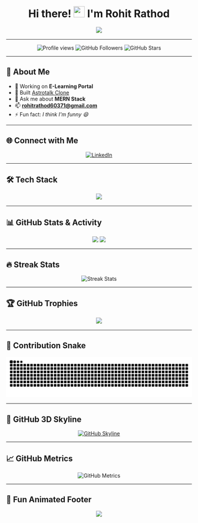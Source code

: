 <!-- Waving Hand & Typing Intro -->
<h1 align="center">
  Hi there! 
  <img src="https://raw.githubusercontent.com/MartinHeinz/MartinHeinz/master/wave.gif" width="30px" height="30px">
  I'm Rohit Rathod
</h1>

<p align="center">
  <a href="https://git.io/typing-svg">
    <img src="https://readme-typing-svg.herokuapp.com?size=25&center=true&vCenter=true&width=600&lines=Full-Stack+JavaScript+Developer;MERN+Stack+Specialist;MongoDB+%7C+Express.js+%7C+React+%7C+Node.js;Always+Learning+New+Tech" />
  </a>
</p>

---

<!-- Profile Views & Social Badges -->
<p align="center">
  <img src="https://komarev.com/ghpvc/?username=rohitrathod9033&label=Profile%20views&color=0e75b6&style=flat" alt="Profile views" />
  <img src="https://img.shields.io/github/followers/rohitrathod9033?label=Followers&style=social" alt="GitHub Followers" />
  <img src="https://img.shields.io/github/stars/rohitrathod9033?style=social" alt="GitHub Stars" />
</p>

---

## 🚀 About Me  
- 🔭 Working on **E-Learning Portal**  
- 🌟 Built [Astrotalk Clone](https://astrotalk-clone.netlify.app/)  
- 💬 Ask me about **MERN Stack**  
- 📫 **rohitrathod60371@gmail.com**  
- ⚡ Fun fact: *I think I'm funny 😄*

---

## 🌐 Connect with Me
<p align="center">
  <a href="https://www.linkedin.com/in/rohittrathodd18/" target="_blank">
    <img src="https://skillicons.dev/icons?i=linkedin" alt="LinkedIn" />
  </a>
</p>

---

## 🛠️ Tech Stack
<p align="center">
  <img src="https://skillicons.dev/icons?i=aws,babel,css,docker,express,html,js,mongodb,mysql,nodejs,react,sass,tailwind" />
</p>

---

## 📊 GitHub Stats & Activity
<div align="center">
  <img src="https://github-readme-stats.vercel.app/api?username=rohitrathod9033&show_icons=true&theme=tokyonight" height="180px" />
  <img src="https://github-readme-stats.vercel.app/api/top-langs/?username=rohitrathod9033&layout=compact&theme=tokyonight" height="180px" />
</div>

---

## 🔥 Streak Stats
<p align="center">
  <img src="https://github-readme-streak-stats.herokuapp.com/?user=rohitrathod9033&theme=tokyonight" alt="Streak Stats" />
</p>

---

## 🏆 GitHub Trophies
<p align="center">
  <img src="https://github-profile-trophy.vercel.app/?username=rohitrathod9033&theme=dracula&margin-w=15&margin-h=15&no-bg=true&no-frame=true" />
</p>

---

## 🐍 Contribution Snake
<p align="center">
  <img src="https://github.com/rohitrathod9033/rohitrathod9033/blob/output/github-contribution-grid-snake.svg" alt="Snake animation" />
</p>

---

## 🌌 GitHub 3D Skyline
<p align="center">
  <a href="https://skyline.github.com/rohitrathod9033">
    <img src="https://user-images.githubusercontent.com/73097560/115834477-dbab4500-a447-11eb-908a-139a6edaec5c.gif" alt="GitHub Skyline" />
  </a>
</p>

---

## 📈 GitHub Metrics
<p align="center">
  <img src="https://github.com/rohitrathod9033/rohitrathod9033/blob/main/github-metrics.svg" alt="GitHub Metrics" />
</p>

---

## 🎯 Fun Animated Footer
<p align="center">
  <img src="https://media.giphy.com/media/qgQUggAC3Pfv687qPC/giphy.gif" width="300" />
</p>
